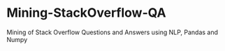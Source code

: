 # Mining-StackOverflow-QA
Mining of Stack Overflow Questions and Answers using NLP, Pandas and Numpy
